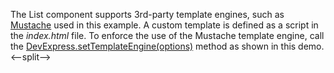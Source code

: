 The List component supports 3rd-party template engines, such as <a href="http://mustache.github.io/" target="_blank">Mustache</a> used in this example. A custom template is defined as a script in the _index.html_ file. To enforce the use of the Mustache template engine, call the [DevExpress.setTemplateEngine(options)](/Documentation/ApiReference/Common/Utils/#setTemplateEngineoptions) method as shown in this demo.
<--split-->